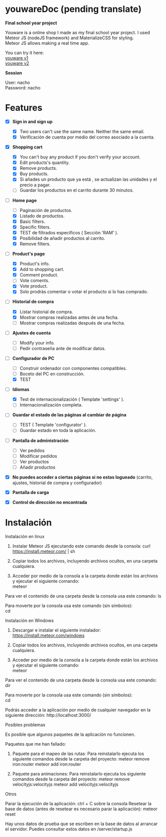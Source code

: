 # youwareDoc (pending translate)

<b>Final school year project</b>

Youware is a online shop I made as my final school year project.
I used Meteor JS (nodeJS framework) and MaterializeCSS for styling.<br>
Meteor JS allows making a real time app. 

You can try it here: <br>
[youware v1](http://youware2.meteor.com/) <br>
[youware v2](http://youware.meteor.com/)

<b> Session </b>

User: nacho <br>
Password: nacho


# Features

- [x] **Sign in and sign up**
  - [x] Two users can't use the same name. Neither the same email. 
  - [x] Verificación de cuenta por medio del correo asociado a la cuenta.
  
- [x] **Shopping cart**
  - [x] You can't buy any product if you don't verify your account.
  - [x] Edit products's quantity.  
  - [x] Remove products.
  - [x] Buy products.
  - [x] Si añades un producto que ya está , se actualizan las unidades y el precio a pagar.
  - [ ] Guardar los productos en el carrito durante 30 minutos.  

- [ ] **Home page**
  - [ ] Paginación de productos. 
  - [x] Listado de productos.
  - [x] Basic filters.
  - [x] Specific filters.
  - [x] TEST de filtrados específicos ( Sección 'RAM' ). 
  - [x] Posibilidad de añadir productos al carrito.
  - [x] Remove filters.
  
- [ ] **Product's page** 
  - [x] Product's info.
  - [x] Add to shopping cart.
  - [x] Comment product.
  - [ ] Vote coments.
  - [x] Vote product.
  - [x] Solo prodrás comentar o votar el producto si lo has comprado.
  
- [ ] **Historial de compra** 
  - [x] Listar historial de compra.
  - [x] Mostrar compras realizadas antes de una fecha.
  - [ ] Mostrar compras realizadas después de una fecha.
  
- [ ] **Ajustes de cuenta**
  - [ ] Modify your info.
  - [ ] Pedir contraseña ante de modificar datos.

- [ ] **Configurador de PC**
  - [ ] Construir ordenador con componentes compatibles.
  - [ ] Boceto del PC en construcción.
  - [x] TEST

- [ ] **Idiomas**
  - [x] Test de  internacionalización ( Template 'settings' ).
  - [ ] Internacionalización completa.

- [ ] **Guardar el estado de las páginas al cambiar de página**
  - [ ] TEST ( Template 'configurator' ).
  - [ ] Guardar estado en toda la aplicación.

- [ ] **Pantalla de administración**
  - [ ] Ver pedidos
  - [ ] Modificar pedidos
  - [ ] Ver productos
  - [ ] Añadir productos

- [x] **No puedes acceder a ciertas páginas si no estas logueado** (carrito, ajustes, historial de compra y configurador)
- [x] **Pantalla de carga**
- [x] **Control de dirección no encontrada**


# Instalación

Instalación en linux

1. Instalar Meteor JS ejecutando este comando desde la consola:
curl https://install.meteor.com/ | sh

2. Copiar todos los archivos, incluyendo archivos ocultos, en una carpeta cualquiera.  

3. Acceder por medio de la consola a la carpeta donde están los archivos y ejecutar el siguiente comando:  
meteor 

Para ver el contenido de una carpeta desde la consola usa este comando: 
ls 

Para moverte por la consola usa este comando (sin símbolos):  
cd <nombre del directorio> 

Instalación en Windows 

1. Descargar e instalar el siguiente instalador:
https://install.meteor.com/windows

2. Copiar todos los archivos, incluyendo archivos ocultos, en una carpeta cualquiera.

3. Acceder por medio de la consola a la carpeta donde están los archivos y ejecutar el siguiente comando:  
meteor 

Para ver el contenido de una carpeta desde la consola usa este comando: 
dir 

Para moverte por la consola usa este comando (sin símbolos):  
cd <nombre del directorio> 

Podrás acceder a la aplicación por medio de cualquier navegador en la siguiente dirección:
http://localhost:3000/

Posibles problemas

Es posible que algunos paquetes de la aplicación no funcionen.

Paquetes que me han fallado: 

1. Paquete para el mapeo de las rutas:
Para reinstalarlo ejecuta los siguiente comandos desde la carpeta del proyecto: 
meteor remove iron:router 
meteor add iron:router

2. Paquete para animaciones: 
Para reinstalarlo ejecuta los siguiente comandos desde la carpeta del proyecto: 
meteor remove velocityjs:velocityjs 
meteor add velocityjs:velocityjs

Otros

Parar la ejecución de la aplicación: ctrl + C sobre la consola 
Resetear la base de datos (antes de resetear es necesario parar la aplicación): meteor reset 

Hay unos datos de prueba que se escriben en la base de datos al arrancar el servidor. 
Puedes consultar estos datos en /server/startup.js  

